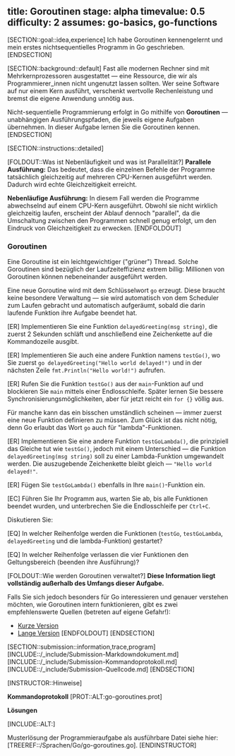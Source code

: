 title: Goroutinen
stage: alpha
timevalue: 0.5
difficulty: 2
assumes: go-basics, go-functions
---

[SECTION::goal::idea,experience]
Ich habe Goroutinen kennengelernt und mein erstes nichtsequentielles Programm 
in Go geschrieben.
[ENDSECTION]

[SECTION::background::default]
Fast alle modernen Rechner sind mit Mehrkernprozessoren ausgestattet — eine Ressource, 
die wir als Programmierer_innen nicht ungenutzt lassen sollten.
Wer seine Software auf nur einem Kern ausführt, verschenkt wertvolle Rechenleistung 
und bremst die eigene Anwendung unnötig aus.

Nicht-sequentielle Programmierung erfolgt in Go mithilfe von __Goroutinen__ — 
unabhängigen Ausführungspfaden, die jeweils eigene Aufgaben übernehmen.
In dieser Aufgabe lernen Sie die Goroutinen kennen.
[ENDSECTION]

[SECTION::instructions::detailed]

[FOLDOUT::Was ist Nebenläufigkeit und was ist Parallelität?]
**Parallele Ausführung:** Das bedeutet, dass die einzelnen Befehle der Programme 
tatsächlich gleichzeitig auf mehreren CPU-Kernen ausgeführt werden. 
Dadurch wird echte Gleichzeitigkeit erreicht.

**Nebenläufige Ausführung:** In diesem Fall werden die Programme abwechselnd auf 
einem CPU-Kern ausgeführt.
Obwohl sie nicht wirklich gleichzeitig laufen, erscheint der Ablauf dennoch 
"parallel", da die Umschaltung zwischen den Programmen schnell genug erfolgt, um 
den Eindruck von Gleichzeitigkeit zu erwecken.
[ENDFOLDOUT]

### Goroutinen

Eine Goroutine ist ein leichtgewichtiger ("grüner") Thread.
Solche Goroutinen sind bezüglich der Laufzeiteffizienz extrem billig: 
Millionen von Goroutinen können nebeneinander ausgeführt werden.

Eine neue Goroutine wird mit dem Schlüsselwort `go` erzeugt.
Diese braucht keine besondere Verwaltung — sie wird automatisch von dem 
Scheduler zum Laufen gebracht und automatisch aufgeräumt, sobald die darin 
laufende Funktion ihre Aufgabe beendet hat.

[ER] Implementieren Sie eine Funktion `delayedGreeting(msg string)`, die zuerst 
2 Sekunden schläft und anschließend eine Zeichenkette auf die Kommandozeile ausgibt.

[ER] Implementieren Sie auch eine andere Funktion namens `testGo()`, wo Sie zuerst 
`go delayedGreeting("Hello world delayed!")` und in der nächsten Zeile 
`fmt.Println("Hello world!")` aufrufen.

[ER] Rufen Sie die Funktion `testGo()` aus der `main`-Funktion auf und blockieren 
Sie `main` mittels einer Endlosschleife.
Später lernen Sie bessere Synchronisierungsmöglichkeiten, aber für jetzt reicht 
ein `for {}` völlig aus.

<!-- time estimate: 5 min -->

Für manche kann das ein bisschen umständlich scheinen — 
immer zuerst eine neue Funktion definieren zu müssen.
Zum Glück ist das nicht nötig, denn Go erlaubt das Wort `go` auch für 
"lambda"-Funktionen.

[ER] Implementieren Sie eine andere Funktion `testGoLambda()`, die prinzipiell 
das Gleiche tut wie `testGo()`, jedoch mit einem Unterschied — die Funktion 
`delayedGreeting(msg string)` soll zu einer Lambda-Funktion umgewandelt werden.
Die auszugebende Zeichenkette bleibt gleich — `"Hello world delayed!"`. 

[ER] Fügen Sie `testGoLambda()` ebenfalls in Ihre `main()`-Funktion ein.

[EC] Führen Sie Ihr Programm aus, warten Sie ab, bis alle Funktionen beendet wurden,
und unterbrechen Sie die Endlosschleife per `Ctrl+C`.

<!-- time estimate: 5 min -->

Diskutieren Sie:

[EQ] In welcher Reihenfolge werden die Funktionen (`testGo`, `testGoLambda`, 
`delayedGreeting` und die lambda-Funktion) gestartet?

[EQ] In welcher Reihenfolge verlassen die vier Funktionen den Geltungsbereich 
(beenden ihre Ausführung)?

<!-- time estimate: 10 min -->

[FOLDOUT::Wie werden Goroutinen verwaltet?]
__Diese Information liegt vollständig außerhalb des Umfangs dieser Aufgabe.__

Falls Sie sich jedoch besonders für Go interessieren und genauer verstehen möchten,
wie Goroutinen intern funktionieren, gibt es zwei empfehlenswerte Quellen
(betreten auf eigene Gefahr!):

* [Kurze Version](https://medium.com/@hatronix/inside-the-go-scheduler-a-step-by-step-look-at-goroutine-management-1a8cbe9d5dbd)
* [Lange Version](https://medium.com/@sanilkhurana7/understanding-the-go-scheduler-and-looking-at-how-it-works-e431a6daacf)
[ENDFOLDOUT]
[ENDSECTION]

[SECTION::submission::information,trace,program]
[INCLUDE::/_include/Submission-Markdowndokument.md]
[INCLUDE::/_include/Submission-Kommandoprotokoll.md]
[INCLUDE::/_include/Submission-Quellcode.md]
[ENDSECTION]

[INSTRUCTOR::Hinweise]

**Kommandoprotokoll**
[PROT::ALT:go-goroutines.prot]

**Lösungen**

[INCLUDE::ALT:]

Musterlösung der Programmieraufgabe als ausführbare Datei siehe hier:
[TREEREF::/Sprachen/Go/go-goroutines.go].
[ENDINSTRUCTOR]

